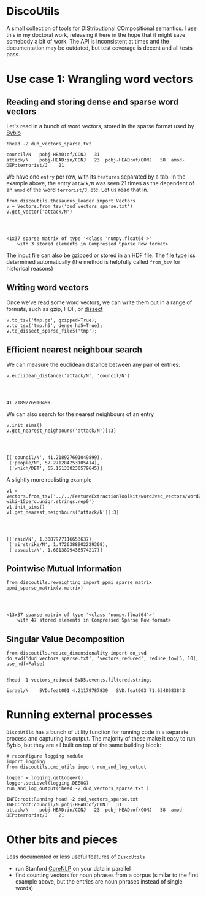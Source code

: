 # DiscoUtils

A small collection of tools for DIStributional COmpositional semantics. I use this in my doctoral work, releasing it here in the hope that it might save somebody a bit of work. The API is inconsistent at times and the documentation may be outdated, but test coverage is decent and all tests pass.

# Use case 1: Wrangling word vectors

## Reading and storing dense and sparse word vectors
Let's read in a bunch of word vectors, stored in the sparse format used by [Byblo](https://github.com/MLCL/Byblo)


    !head -2 dud_vectors_sparse.txt

    council/N	pobj-HEAD:of/CONJ	31
    attack/N	pobj-HEAD:in/CONJ	23	pobj-HEAD:of/CONJ	58	amod-DEP:terrorist/J	21


We have one `entry` per row, with its `features` separated by a tab. In the example above, the entry `attack/N` was seen 21 times as the dependent of an `amod` of the word `terrorist/J`, etc. Let us read that in.


    from discoutils.thesaurus_loader import Vectors
    v = Vectors.from_tsv('dud_vectors_sparse.txt')
    v.get_vector('attack/N')




    <1x37 sparse matrix of type '<class 'numpy.float64'>'
    	with 3 stored elements in Compressed Sparse Row format>



The input file can also be gzipped or stored in an HDF file. The file type iss determined automatically (the method is helpfully called `from_tsv` for historical reasons)

## Writing word vectors

Once we've read some word vectors, we can write them out in a range of formats, such as gzip, HDF, or [dissect](https://github.com/composes-toolkit/dissect)


    v.to_tsv('tmp.gz', gzipped=True);
    v.to_tsv('tmp.h5', dense_hd5=True);
    v.to_dissect_sparse_files('tmp');

## Efficient nearest neighbour search
We can measure the euclidean distance between any pair of entries:


    v.euclidean_distance('attack/N', 'council/N')




    41.2189276910499



We can also search for the nearest neighbours of an entry


    v.init_sims()
    v.get_nearest_neighbours('attack/N')[:3]




    [('council/N', 41.218927691049899),
     ('people/N', 57.271284253105414),
     ('which/DET', 65.161338230579645)]



A slightly more realisting example


    v1 = Vectors.from_tsv('../../FeatureExtractionToolkit/word2vec_vectors/word2vec-wiki-15perc.unigr.strings.rep0')
    v1.init_sims()
    v1.get_nearest_neighbours('attack/N')[:3]




    [('raid/N', 1.3087977116653637),
     ('airstrike/N', 1.4726388902229308),
     ('assault/N', 1.6013899436574217)]



## Pointwise Mutual Information


    from discoutils.reweighting import ppmi_sparse_matrix
    ppmi_sparse_matrix(v.matrix)




    <13x37 sparse matrix of type '<class 'numpy.float64'>'
    	with 47 stored elements in Compressed Sparse Row format>



## Singular Value Decomposition


    from discoutils.reduce_dimensionality import do_svd
    do_svd('dud_vectors_sparse.txt', 'vectors_reduced', reduce_to=[5, 10], use_hdf=False)


    !head -1 vectors_reduced-SVD5.events.filtered.strings

    israel/N	SVD:feat001	4.21179787839	SVD:feat003	71.6348083843


# Running external processes
`DiscoUtils` has a bunch of utility function for running code in a separate process and capturing its output. The majority of these make it easy to run Byblo, but they are all built on top of the same building block:


    # reconfigure logging module
    import logging
    from discoutils.cmd_utils import run_and_log_output
    
    logger = logging.getLogger()
    logger.setLevel(logging.DEBUG)
    run_and_log_output('head -2 dud_vectors_sparse.txt')

    INFO:root:Running head -2 dud_vectors_sparse.txt
    INFO:root:council/N	pobj-HEAD:of/CONJ	31
    attack/N	pobj-HEAD:in/CONJ	23	pobj-HEAD:of/CONJ	58	amod-DEP:terrorist/J	21
    


# Other bits and pieces
Less documented or less useful features of `DiscoUtils`
 - run Stanford [CoreNLP](http://nlp.stanford.edu/software/corenlp.shtml) on your data in parallel
 - find counting vectors for noun phrases from a corpus (similar to the first example above, but the entries are noun phrases instead of single words)
 


